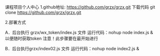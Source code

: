 ﻿课程项目个人中心
 1.github地址: https://github.com/grzx/grzx.git
下载代码 git clone https://github.com/grzx/grzx.git

 2.部署方式

A．后台执行 grzx/wx_token/index.js 文件
运行代码：nohup node index.js &
以便随时获取token
注意！此步骤要在最开始进行

B．后台执行grzx/index02.js 文件
运行代码：nohup node index2.js &

 

